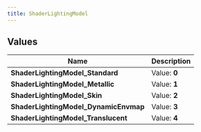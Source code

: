 ```yaml
---
title: ShaderLightingModel
---
```


## Values
| Name | Description |
| ---- | ----------- |
| **ShaderLightingModel_Standard** | Value: **0** |
| **ShaderLightingModel_Metallic** | Value: **1** |
| **ShaderLightingModel_Skin** | Value: **2** |
| **ShaderLightingModel_DynamicEnvmap** | Value: **3** |
| **ShaderLightingModel_Translucent** | Value: **4** |

